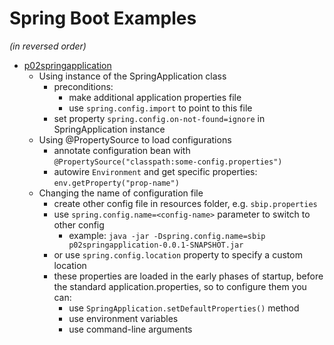 # Spring Boot Examples

_(in reversed order)_

* [p02springapplication](p02springapplication)
    * Using instance of the SpringApplication class
        * preconditions: 
            * make additional application properties file
            * use `spring.config.import` to point to this file
        * set property `spring.config.on-not-found=ignore` in SpringApplication instance
    * Using @PropertySource to load configurations
        * annotate configuration bean with `@PropertySource("classpath:some-config.properties")`
        * autowire `Environment` and get specific properties: `env.getProperty("prop-name")`
    * Changing the name of configuration file
        * create other config file in resources folder, e.g. `sbip.properties`
        * use `spring.config.name=<config-name>` parameter to switch to other config
            * example: `java -jar -Dspring.config.name=sbip p02springapplication-0.0.1-SNAPSHOT.jar`
        * or use `spring.config.location` property to specify a custom location
        * these properties are loaded in the early phases of startup, before the standard application.properties,
        so to configure them you can:
            * use `SpringApplication.setDefaultProperties()` method
            * use environment variables
            * use command-line arguments
